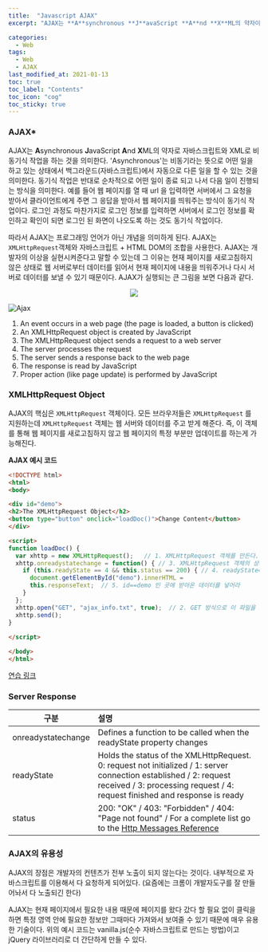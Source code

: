 ```yaml
---
title:  "Javascript AJAX"
excerpt: "AJAX는 **A**synchronous **J**avaScript **A**nd **X**ML의 약자이다."

categories:
  - Web
tags:
  - Web
  - AJAX
last_modified_at: 2021-01-13 
toc: true
toc_label: "Contents"
toc_icon: "cog"
toc_sticky: true
---
```




### AJAX*

AJAX는 **A**synchronous **J**avaScript **A**nd **X**ML의 약자로 자바스크립트와 XML로 비동기식 작업을 하는 것을 의미한다. 'Asynchronous'는 비동기라는 뜻으로 어떤 일을 하고 있는 상태에서 백그라운드(자바스크립트)에서 자동으로 다른 일을 할 수 있는 것을 의미한다. 동기식 작업은 반대로 순차적으로 어떤 일이 종료 되고 나서 다음 일이 진행되는 방식을 의미한다. 예를 들어 웹 페이지를 열 때 url 을 입력하면 서버에서 그 요청을 받아서 클라이언트에게 주면 그 응답을 받아서 웹 페이지를 띄워주는 방식이 동기식 작업이다. 로그인 과정도 마찬가지로 로그인 정보를 입력하면 서버에서 로그인 정보를 확인하고 확인이 되면 로그인 된 화면이 나오도록 하는 것도 동기식 작업이다. 

따라서 AJAX는 프로그래밍 언어가 아닌 개념을 의미하게 된다.  AJAX는 `XMLHttpRequest`객체와 자바스크립트 + HTML DOM의 조합을 사용한다. AJAX는 개발자의 이상을 실현시켜준다고 말할 수 있는데 그 이유는 현재 페이지를 새로고침하지 않은 상태로 웹 서버로부터 데이터를 읽어서 현재 페이지에 내용을 띄워주거나 다시 서버로 데이터를 보낼 수 있기 때문이다. AJAX가 실행되는 큰 그림을 보면 다음과 같다. 

<center><img src="https://www.w3schools.com/js/pic_ajax.gif"></center>

![Ajax](https://www.w3schools.com/js/pic_ajax.gif)

1. An event occurs in a web page (the page is loaded, a button is clicked)
2. An XMLHttpRequest object is created by JavaScript
3. The XMLHttpRequest object sends a request to a web server
4. The server processes the request
5. The server sends a response back to the web page
6. The response is read by JavaScript
7. Proper action (like page update) is performed by JavaScript



### XMLHttpRequest Object

AJAX의 핵심은  `XMLHttpRequest` 객체이다. 모든 브라우저들은 `XMLHttpRequest` 를 지원하는데 `XMLHttpRequest` 객체는 웹 서버와 데이터를 주고 받게 해준다. 즉, 이 객체를 통해 웹 페이지를 새로고침하지 않고 웹 페이지의 특정 부분만 업데이트를 하는게 가능해진다. 

**AJAX 예시 코드**

~~~html
<!DOCTYPE html>
<html>
<body>

<div id="demo">
<h2>The XMLHttpRequest Object</h2>
<button type="button" onclick="loadDoc()">Change Content</button>
</div>

<script>
function loadDoc() {
  var xhttp = new XMLHttpRequest();   // 1. XMLHttpRequest 객체를 만든다. 
  xhttp.onreadystatechange = function() { // 3. XMLHttpRequest 객체의 상태가 변경되었을 때 (GET방식으로 가져왔을 때 / 이벤트)
    if (this.readyState == 4 && this.status == 200) { // 4. readyState==4(request finished and response is ready) / status==200(OK / 그 파일 있다) 이 두가지가 확인 되면
      document.getElementById("demo").innerHTML =
      this.responseText;  // 5. id==demo 인 곳에 받아온 데이터를 넣어라
    }
  };
  xhttp.open("GET", "ajax_info.txt", true);  // 2. GET 방식으로 이 파일을 호출해라 (XMLHttpRequest 객체를 이용하여) / 구현해보려면 일단 서버쪽에 파일 하나 만들어놓고 GET(혹은 POST) 방식으로 가져오면 된다. 
  xhttp.send();
}
  
</script>

</body>
</html>
~~~

[연습 링크](https://www.w3schools.com/js/tryit.asp?filename=tryjs_ajax_first)



### Server Response

| 구분               | 설명                                                         |
| ------------------ | :----------------------------------------------------------- |
| onreadystatechange | Defines a function to be called when the readyState property changes |
| readyState         | Holds the status of the XMLHttpRequest. 0: request not initialized / 1: server connection established / 2: request received / 3: processing request / 4: request finished and response is ready |
| status             | 200: "OK"  / 403: "Forbidden" / 404: "Page not found" / For a complete list go to the [Http Messages Reference](https://www.w3schools.com/tags/ref_httpmessages.asp) |



### AJAX의 유용성

AJAX의 장점은 개발자의 컨텐츠가 전부 노출이 되지 않는다는 것이다. 내부적으로 자바스크립트를 이용해서 다 요청하게 되어있다. (요즘에는 크롬이 개발자도구를 잘 만들어놔서 다 노출되긴 한다)

AJAX는 현재 페이지에서 필요한 내용 때문에 페이지를 왔다 갔다 할 필요 없이 클릭을 하면 특정 영역 안에 필요한 정보만 그때마다 가져와서 보여줄 수 있기 때문에 매우 유용한 기술이다. 위의 예시 코드는 vanilla.js(순수 자바스크립트로 만드는 방법)이고 jQuery 라이브러리로 더 간단하게 만들 수 있다. <!-- (카카오 채용에선 자바스크립트로 아작스 구현할 줄 알아야 한다고 되어 있음) -->